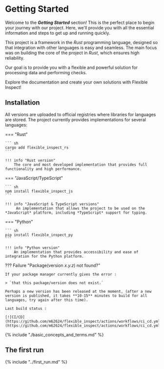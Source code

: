 # Getting Started

Welcome to the ***Getting Started*** section! This is the perfect place to begin your journey with our project. Here, we'll provide you with all the essential information and steps to get up and running quickly.

This project is a framework in the *Rust* programming language, designed so that integration with other languages is easy and seamless. The main focus was on building the core of the project in *Rust*, which ensures high reliability.

Our goal is to provide you with a flexible and powerful solution for processing data and performing checks.

Explore the documentation and create your own solutions with Flexible Inspect!


## Installation

All versions are uploaded to official registries where libraries for languages are stored. The project currently provides implementations for several languages:

=== "Rust"

    ``` sh
    cargo add flexible_inspect_rs
    ```

    !!! info "Rust version"
        The core and most developed implementation that provides full functionality and high performance.

=== "JavaScript/TypeScript"

    ``` sh
    npm install flexible_inspect_js
    ```

    !!! info "JavaScript & TypeScript versions"
         An implementation that allows the project to be used on the *JavaScript* platform, including *TypeScript* support for typing.

=== "Python"

    ``` sh
    pip install flexible_inspect_py
    ```

    !!! info "Python version"
        An implementation that provides accessibility and ease of integration for the Python platform.
        

??? Failure "Package(version *x.y.z*) not found?"

    If your package manager currently gives the error : 
    
    > `that this package/version does not exist.` 
    
    Perhaps a new version has been released at the moment, (after a new version is published, it takes **10-15** minutes to build for all languages, try again after this time).
    
    Last build status : 
    
    [![CI/CD](https://github.com/m62624/flexible_inspect/actions/workflows/ci_cd.yml/badge.svg)](https://github.com/m62624/flexible_inspect/actions/workflows/ci_cd.yml)

{% include "./basic_concepts_and_terms.md" %}

## The first run
{% include "../first_run.md" %}